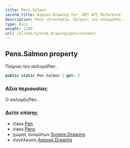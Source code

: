 ```yaml
---
title: Pens.Salmon
second_title: Aspose.Drawing for .NET API Reference
description: Pens ιδιοκτησία. Παίρνει τον σολομόPen .
type: docs
weight: 1180
url: /el/net/system.drawing/pens/salmon/
---
```

## Pens.Salmon property

Παίρνει τον σολομόPen .

```csharp
public static Pen Salmon { get; }
```

### Αξία περιουσίας

Ο σολομόςPen .

### Δείτε επίσης

* class [Pen](../../pen/)
* class [Pens](../)
* χώρος ονομάτων [System.Drawing](../../pens/)
* συνέλευση [Aspose.Drawing](../../../)


